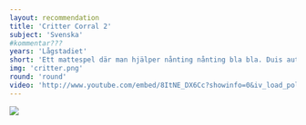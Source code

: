 ```yaml
---
layout: recommendation
title: 'Critter Corral 2'
subject: 'Svenska'
#kommentar???
years: 'Lågstadiet'
short: 'Ett mattespel där man hjälper nånting nånting bla bla. Duis aute irure dolor in reprehenderit in voluptate velit esse cillum dolore eu fugiat nulla pariatur.'
img: 'critter.png'
round: 'round'
video: 'http://www.youtube.com/embed/8ItNE_DX6Cc?showinfo=0&iv_load_policy=3&controls=0'
---
```



<img class="" src="/assets/img/recommendations/{{page.img}}"/>
